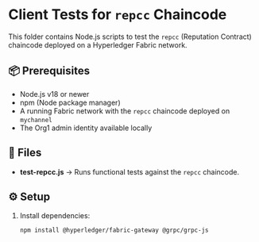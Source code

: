 # Client Tests for `repcc` Chaincode

This folder contains Node.js scripts to test the `repcc` (Reputation Contract) chaincode deployed on a Hyperledger Fabric network.

## 📦 Prerequisites
- Node.js v18 or newer
- npm (Node package manager)
- A running Fabric network with the `repcc` chaincode deployed on `mychannel`
- The Org1 admin identity available locally

## 📂 Files
- **test-repcc.js** → Runs functional tests against the `repcc` chaincode.

## ⚙️ Setup
1. Install dependencies:
   ```bash
   npm install @hyperledger/fabric-gateway @grpc/grpc-js
